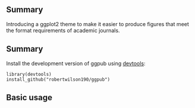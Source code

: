 Summary
--------

Introducing a ggplot2 theme to make it easier to produce figures that meet the format requirements of academic journals.

Summary
--------

Install the development version of ggpub using [devtools](https://github.com/hadley/devtools):

```
library(devtools)
install_github("robertwilson190/ggpub")
```
Basic usage
--------
